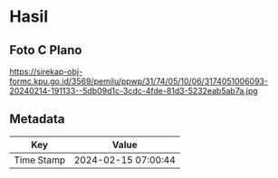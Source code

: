 # Hasil

## Foto C Plano

https://sirekap-obj-formc.kpu.go.id/3569/pemilu/ppwp/31/74/05/10/06/3174051006093-20240214-191133--5db09d1c-3cdc-4fde-81d3-5232eab5ab7a.jpg


## Metadata

| Key        | Value               |
| ---------- | ------------------- |
| Time Stamp | 2024-02-15 07:00:44 |



